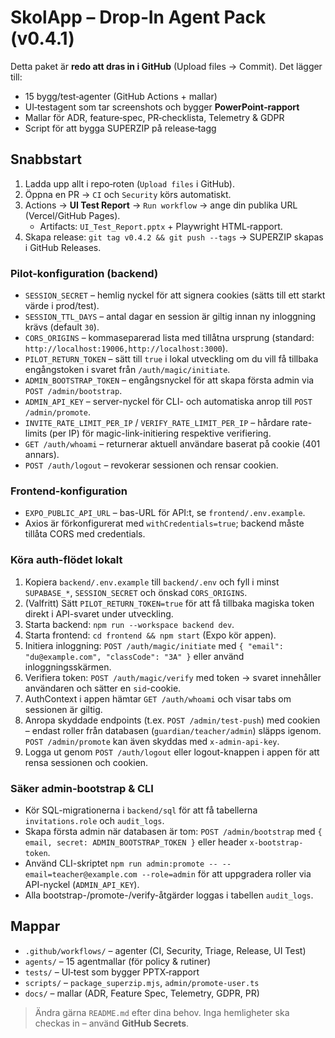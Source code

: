 # SkolApp – Drop‑In Agent Pack (v0.4.1)

Detta paket är **redo att dras in i GitHub** (Upload files → Commit). Det lägger till:
- 15 bygg/test‑agenter (GitHub Actions + mallar)
- UI‑testagent som tar screenshots och bygger **PowerPoint‑rapport**
- Mallar för ADR, feature‑spec, PR‑checklista, Telemetry & GDPR
- Script för att bygga SUPERZIP på release‑tagg

## Snabbstart
1) Ladda upp allt i repo‑roten (`Upload files` i GitHub).
2) Öppna en PR → `CI` och `Security` körs automatiskt.
3) Actions → **UI Test Report** → `Run workflow` → ange din publika URL (Vercel/GitHub Pages).
   - Artifacts: `UI_Test_Report.pptx` + Playwright HTML‑rapport.
4) Skapa release: `git tag v0.4.2 && git push --tags` → SUPERZIP skapas i GitHub Releases.

### Pilot-konfiguration (backend)
- `SESSION_SECRET` – hemlig nyckel för att signera cookies (sätts till ett starkt värde i prod/test).
- `SESSION_TTL_DAYS` – antal dagar en session är giltig innan ny inloggning krävs (default `30`).
- `CORS_ORIGINS` – kommaseparerad lista med tillåtna ursprung (standard: `http://localhost:19006,http://localhost:3000`).
- `PILOT_RETURN_TOKEN` – sätt till `true` i lokal utveckling om du vill få tillbaka engångstoken i svaret från `/auth/magic/initiate`.
- `ADMIN_BOOTSTRAP_TOKEN` – engångsnyckel för att skapa första admin via `POST /admin/bootstrap`.
- `ADMIN_API_KEY` – server-nyckel för CLI- och automatiska anrop till `POST /admin/promote`.
- `INVITE_RATE_LIMIT_PER_IP` / `VERIFY_RATE_LIMIT_PER_IP` – hårdare rate-limits (per IP) för magic-link-initiering respektive verifiering.
- `GET /auth/whoami` – returnerar aktuell användare baserat på cookie (401 annars).
- `POST /auth/logout` – revokerar sessionen och rensar cookien.

### Frontend-konfiguration
- `EXPO_PUBLIC_API_URL` – bas-URL för API:t, se `frontend/.env.example`.
- Axios är förkonfigurerat med `withCredentials=true`; backend måste tillåta CORS med credentials.

### Köra auth-flödet lokalt
1. Kopiera `backend/.env.example` till `backend/.env` och fyll i minst `SUPABASE_*`, `SESSION_SECRET` och önskad `CORS_ORIGINS`.
2. (Valfritt) Sätt `PILOT_RETURN_TOKEN=true` för att få tillbaka magiska token direkt i API-svaret under utveckling.
3. Starta backend: `npm run --workspace backend dev`.
4. Starta frontend: `cd frontend && npm start` (Expo kör appen).
5. Initiera inloggning: `POST /auth/magic/initiate` med `{ "email": "du@example.com", "classCode": "3A" }` eller använd inloggningsskärmen.
6. Verifiera token: `POST /auth/magic/verify` med token → svaret innehåller användaren och sätter en `sid`-cookie.
7. AuthContext i appen hämtar `GET /auth/whoami` och visar tabs om sessionen är giltig.
8. Anropa skyddade endpoints (t.ex. `POST /admin/test-push`) med cookien – endast roller från databasen (`guardian/teacher/admin`) släpps igenom. `POST /admin/promote` kan även skyddas med `x-admin-api-key`.
9. Logga ut genom `POST /auth/logout` eller logout-knappen i appen för att rensa sessionen och cookien.

### Säker admin-bootstrap & CLI
- Kör SQL-migrationerna i `backend/sql` för att få tabellerna `invitations.role` och `audit_logs`.
- Skapa första admin när databasen är tom: `POST /admin/bootstrap` med `{ email, secret: ADMIN_BOOTSTRAP_TOKEN }` eller header `x-bootstrap-token`.
- Använd CLI-skriptet `npm run admin:promote -- --email=teacher@example.com --role=admin` för att uppgradera roller via API-nyckel (`ADMIN_API_KEY`).
- Alla bootstrap-/promote-/verify-åtgärder loggas i tabellen `audit_logs`.

## Mappar
- `.github/workflows/` – agenter (CI, Security, Triage, Release, UI Test)  
- `agents/` – 15 agentmallar (för policy & rutiner)  
- `tests/` – UI‑test som bygger PPTX‑rapport  
- `scripts/` – `package_superzip.mjs`, `admin/promote-user.ts`
- `docs/` – mallar (ADR, Feature Spec, Telemetry, GDPR, PR)

> Ändra gärna `README.md` efter dina behov. Inga hemligheter ska checkas in – använd **GitHub Secrets**.
